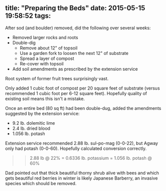 title: "Preparing the Beds"
date: 2015-05-15 19:58:52
tags:
---

After sod (and boulder) removed, did the following over several weeks:

- Removed larger rocks and roots
- Double-dig
  - Remove about 12" of topsoil
  - Use a garden fork to loosen the next 12" of substrate
  - Spread a layer of compost
  - Re-cover with topsoil
- Add soil amendments as prescribed by the extension service

Root system of former fruit trees surprisingly vast.

Only added 1 cubic foot of compost per 20 square feet of substrate (versus
recommended 1 cubic foot per 6-12 square feet). Hopefully quality of existing
soil means this isn't a mistake.

Once an entire bed (80 sq ft) had been double-dug, added the amendments
suggested by the extension service:

- 9.2 lb. dolemitic lime
- 2.4 lb. dried blood
- 1.056 lb. potash

Extension service recommended 2.88 lb. sul-po-mag (0-0-22), but Agway only had
potash (0-0-60). Hopefully calculated conversion correctly.

>> 2.88 lb @ 22% = 0.6336 lb. potassium = 1.056 lb. potash @ 60%

Dad pointed out that thick beautiful thorny shrub alive with bees and which gets
beautiful red berries in winter is likely Japanese Barberry, an invasive species
which should be removed.